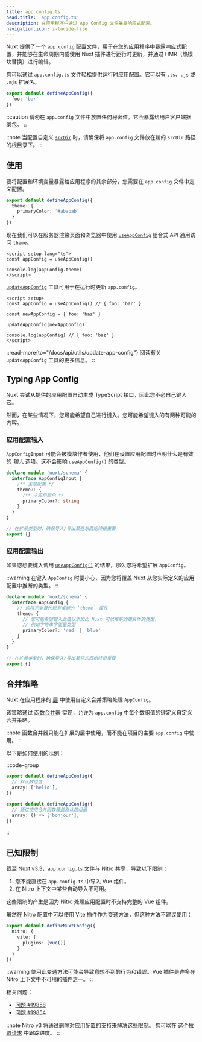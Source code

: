 ```yaml
---
title: app.config.ts
head.title: 'app.config.ts'
description: 在应用程序中通过 App Config 文件暴露响应式配置。
navigation.icon: i-lucide-file
---
```


Nuxt 提供了一个 `app.config` 配置文件，用于在您的应用程序中暴露响应式配置，并能够在生命周期内或使用 Nuxt 插件进行运行时更新，并通过 HMR（热模块替换）进行编辑。

您可以通过 `app.config.ts` 文件轻松提供运行时应用配置。它可以有 `.ts`、`.js` 或 `.mjs` 扩展名。

```ts twoslash [app.config.ts]
export default defineAppConfig({
  foo: 'bar'
})
```

::caution
请勿在 `app.config` 文件中放置任何秘密值。它会暴露给用户客户端捆绑包。
::

::note
当配置自定义 [`srcDir`](/docs/api/nuxt-config#srcdir) 时，请确保将 `app.config` 文件放在新的 `srcDir` 路径的根目录下。
::

## 使用

要将配置和环境变量暴露给应用程序的其余部分，您需要在 `app.config` 文件中定义配置。

```ts twoslash [app.config.ts]
export default defineAppConfig({
  theme: {
    primaryColor: '#ababab'
  }
})
```

现在我们可以在服务器渲染页面和浏览器中使用 [`useAppConfig`](/docs/api/composables/use-app-config) 组合式 API 通用访问 `theme`。

```vue [pages/index.vue]
<script setup lang="ts">
const appConfig = useAppConfig()

console.log(appConfig.theme)
</script>
```

[`updateAppConfig`](/docs/api/utils/update-app-config) 工具可用于在运行时更新 `app.config`。

```vue [pages/index.vue]
<script setup>
const appConfig = useAppConfig() // { foo: 'bar' }

const newAppConfig = { foo: 'baz' }

updateAppConfig(newAppConfig)

console.log(appConfig) // { foo: 'baz' }
</script>
```

::read-more{to="/docs/api/utils/update-app-config"}
阅读有关 `updateAppConfig` 工具的更多信息。
::

## Typing App Config

Nuxt 尝试从提供的应用配置自动生成 TypeScript 接口，因此您不必自己键入它。

然而，在某些情况下，您可能希望自己进行键入。您可能希望键入的有两种可能的内容。

### 应用配置输入

`AppConfigInput` 可能会被模块作者使用，他们在设置应用配置时声明什么是有效的 _输入_ 选项。这不会影响 `useAppConfig()` 的类型。

```ts [index.d.ts]
declare module 'nuxt/schema' {
  interface AppConfigInput {
    /** 主题配置 */
    theme?: {
      /** 主应用颜色 */
      primaryColor?: string
    }
  }
}

// 在扩展类型时，确保导入/导出某些东西始终很重要
export {}
```

### 应用配置输出

如果您想要键入调用 [`useAppConfig()`](/docs/api/composables/use-app-config) 的结果，那么您将希望扩展 `AppConfig`。

::warning
在键入 `AppConfig` 时要小心，因为您将覆盖 Nuxt 从您实际定义的应用配置中推断的类型。
::

```ts [index.d.ts]
declare module 'nuxt/schema' {
  interface AppConfig {
    // 这将完全替代现有推断的 `theme` 属性
    theme: {
      // 您可能希望键入此值以添加比 Nuxt 可以推断的更具体的类型，
      // 例如字符串字面量类型
      primaryColor?: 'red' | 'blue'
    }
  }
}

// 在扩展类型时，确保导入/导出某些东西始终很重要
export {}
```

## 合并策略

Nuxt 在应用程序的 [层](/docs/getting-started/layers) 中使用自定义合并策略处理 `AppConfig`。

该策略通过 [函数合并器](https://github.com/unjs/defu#function-merger) 实现，允许为 `app.config` 中每个数组值的键定义自定义合并策略。

::note
函数合并器只能在扩展的层中使用，而不能在项目的主要 `app.config` 中使用。
::

以下是如何使用的示例：

::code-group

```ts twoslash [layer/app.config.ts]
export default defineAppConfig({
  // 默认数组值
  array: ['hello'],
})
```

```ts twoslash [app.config.ts]
export default defineAppConfig({
  // 通过使用合并函数覆盖默认数组值
  array: () => ['bonjour'],
})
```

::

## 已知限制

截至 Nuxt v3.3，`app.config.ts` 文件与 Nitro 共享，导致以下限制：

1. 您不能直接在 `app.config.ts` 中导入 Vue 组件。
2. 在 Nitro 上下文中某些自动导入不可用。

这些限制的产生是因为 Nitro 处理应用配置时不支持完整的 Vue 组件。

虽然在 Nitro 配置中可以使用 Vite 插件作为变通方法，但这种方法不建议使用：

```ts [nuxt.config.ts]
export default defineNuxtConfig({
  nitro: {
    vite: {
      plugins: [vue()]
    }
  }
})
```

::warning
使用此变通方法可能会导致意想不到的行为和错误。Vue 插件是许多在 Nitro 上下文中不可用的插件之一。
::

相关问题：
- [问题 #19858](https://github.com/nuxt/nuxt/issues/19858)
- [问题 #19854](https://github.com/nuxt/nuxt/issues/19854)

::note
Nitro v3 将通过删除对应用配置的支持来解决这些限制。
您可以在 [这个拉取请求](https://github.com/nitrojs/nitro/pull/2521) 中跟踪进度。
::